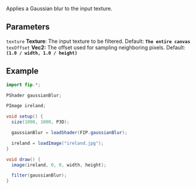 Applies a Gaussian blur to the input texture.

## Parameters
`texture` **Texture**: The input texture to be filtered. Default: **`The entire canvas`**
<br>
`texOffset` **Vec2:** The offset used for sampling neighboring pixels. Default: **`(1.0 / width, 1.0 / height)`**


## Example
```java
import fip.*;

PShader gaussianBlur;

PImage ireland;

void setup() {
  size(1000, 1000, P3D);

  gaussianBlur = loadShader(FIP.gaussianBlur);

  ireland = loadImage("ireland.jpg");
}

void draw() {
  image(ireland, 0, 0, width, height);

  filter(gaussianBlur);
}

```